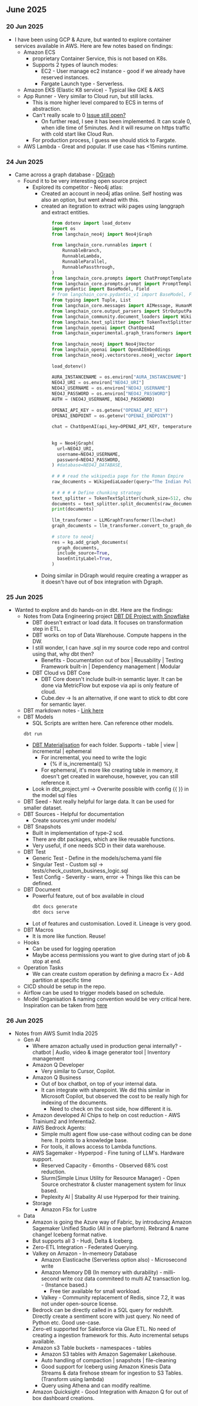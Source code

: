 ## June 2025

### 20 Jun 2025
- I have been using GCP & Azure, but wanted to explore container services available in AWS. Here are few notes based on findings:
  - Amazon ECS
    - proprietary Container Service, this is not based on K8s.
    - Supports 2 types of launch modes:
      - EC2 - User manage ec2 instance - good if we already have reserved instances.
      - Fargate Launch type - Serverless.
  - Amazon EKS (Elastic K8 service) - Typical like GKE & AKS
  - App Runner - Very similar to Cloud run, but still lacks.
    - This is more higher level compared to ECS in terms of abstraction.
    - Can't really scale to 0 [Issue still open?](https://github.com/aws/apprunner-roadmap/issues/9)
      - On further read, I see it has been implemented. It can scale 0, when idle time of 5minutes. And it will resume on https traffic with cold start like Cloud Run.
    - For production process, I guess we should stick to Fargate.
  - AWS Lambda - Great and popular. If use case has <15mins runtime.

### 24 Jun 2025
- Came across a graph database - [DGraph](https://docs.hypermode.com/dgraph/overview)
  - Found it to be very interesting open source project
    - Explored its competitor - Neo4j atlas:
      - Created an account in neo4j atlas online. Self hosting was also an option, but went ahead with this.
      - created an itegration to extract wiki pages using langgraph and extract entities.
          ```python
              from dotenv import load_dotenv  
              import os  
              from langchain_neo4j import Neo4jGraph  
              
              from langchain_core.runnables import (  
                  RunnableBranch,  
                  RunnableLambda,  
                  RunnableParallel,  
                  RunnablePassthrough,  
              )  
              from langchain_core.prompts import ChatPromptTemplate  
              from langchain_core.prompts.prompt import PromptTemplate  
              from pydantic import BaseModel, Field  
              # from langchain_core.pydantic_v1 import BaseModel, Field  
              from typing import Tuple, List  
              from langchain_core.messages import AIMessage, HumanMessage  
              from langchain_core.output_parsers import StrOutputParser  
              from langchain_community.document_loaders import WikipediaLoader  
              from langchain.text_splitter import TokenTextSplitter  
              from langchain_openai import ChatOpenAI  
              from langchain_experimental.graph_transformers import LLMGraphTransformer  
              
              from langchain_neo4j import Neo4jVector  
              from langchain_openai import OpenAIEmbeddings  
              from langchain_neo4j.vectorstores.neo4j_vector import remove_lucene_chars  
              
              load_dotenv()  
              
              AURA_INSTANCENAME = os.environ["AURA_INSTANCENAME"]  
              NEO4J_URI = os.environ["NEO4J_URI"]  
              NEO4J_USERNAME = os.environ["NEO4J_USERNAME"]  
              NEO4J_PASSWORD = os.environ["NEO4J_PASSWORD"]  
              AUTH = (NEO4J_USERNAME, NEO4J_PASSWORD)  
              
              OPENAI_API_KEY = os.getenv("OPENAI_API_KEY")  
              OPENAI_ENDPOINT = os.getenv("OPENAI_ENDPOINT")  
              
              chat = ChatOpenAI(api_key=OPENAI_API_KEY, temperature=0, model="gpt-4o-mini")  
              
              
              kg = Neo4jGraph(  
                url=NEO4J_URI,  
                username=NEO4J_USERNAME,  
                password=NEO4J_PASSWORD,  
              ) #database=NEO4J_DATABASE,  
              
              # # # read the wikipedia page for the Roman Empire  
              raw_documents = WikipediaLoader(query="The Indian Politics").load()  
              
              # # # # # Define chunking strategy  
              text_splitter = TokenTextSplitter(chunk_size=512, chunk_overlap=24)  
              documents = text_splitter.split_documents(raw_documents[:3])  
              print(documents)  
              
              llm_transformer = LLMGraphTransformer(llm=chat)  
              graph_documents = llm_transformer.convert_to_graph_documents(documents)  
              
              # store to neo4j  
              res = kg.add_graph_documents(  
                graph_documents,  
                include_source=True,  
                baseEntityLabel=True,  
              )
          ```
      - Doing similar in DGraph would require creating a wrapper as it doesn't have out of box integration with Dgraph.

### 25 Jun 2025
- Wanted to explore and do hands-on in dbt. Here are the findings:
  - Notes from Data Engineering project [DBT DE Project with Snowflake](https://www.youtube.com/watch?v=zZVQluYDwYY&t=5725s)
    - DBT doesn't extract or load data. It focuses on transformation step in ETL.
    - DBT works on top of Data Warehouse. Compute happens in the DW.
    - I still wonder, I can have .sql in my source code repo and control using that, why dbt then?
      - Benefits - Documentation out of box | Reusability | Testing Framework built-in | Dependency management | Modular
    - DBT Cloud vs DBT Core
      - DBT Core doesn't include built-in semantic layer. It can be done via MetricFlow but expose via api is only feature of cloud.
      - Cube.dev -> Is an alternative, if one want to stick to dbt core for semantic layer.
  - DBT markdown notes - [Link here](https://publish.obsidian.md/datavidhya/Course+Notes/Dbt(databuildtool)/1.+Introduction+to+DBT)
  - DBT Models
    - SQL Scripts are written here. Can reference other models.
    ```shell
    dbt run
    ```
    - [DBT Materialisation](https://docs.getdbt.com/docs/build/materializations) for each folder. Supports - table | view | incremental | ephemeral
      - For incremental, you need to write the logic
        - {% if is_incremental() %} 
      - For ephemeral, it's more like creating table in memory, it doesn't get created in warehouse, however, you can still reference it.
    - Look in dbt_project.yml -> Overwrite possible with config {{ }} in the model sql files
  - DBT Seed - Not really helpful for large data. It can be used for smaller dataset.
  - DBT Sources - Helpful for documentation
    - Create sources.yml under models/
  - DBT Snapshots
    - Built in implementation of type-2 scd.
    - There are dbt packages, which are like reusable functions.
    - Very useful, if one needs SCD in their data warehouse.
  - DBT Test
    - Generic Test - Define in the models/schema.yaml file
    - Singular Test - Custom sql -> tests/check_custom_business_logic.sql
    - Test Config - Severity - warn, error -> Things like this can be defined.
  - DBT Document
    - Powerful feature, out of box available in cloud
      ```bash
      dbt docs generate
      dbt docs serve
      ```
    - Lot of features and customisation. Loved it. Lineage is very good.
  - DBT Macros
    - It is more like function. Reuse!
  - Hooks 
    - Can be used for logging operation
    - Maybe access permissions you want to give during start of job & stop at end.
  - Operation Tasks
    - We can create custom operation by defining a macro Ex - Add partition at specific time
  - CICD should be setup in the repo.
  - Airflow can be used to trigger models based on schedule.
  - Model Organisation & naming convention would be very critical here. Inspiration can be taken from [here](https://publish.obsidian.md/datavidhya/Course+Notes/Dbt(databuildtool)/14.+Advance+DBT+Concept#Project+Organization)

### 26 Jun 2025
- Notes from AWS Sumit India 2025
  - Gen AI
    - Where amazon actually used in production genai internally? - chatbot | Audio, video & image generator tool | Inventory management
    - Amazon Q Developer
      - Very similar to Cursor, Copilot.
    - Amazon Q Business
      - Out of box chatbot, on top of your internal data.
      - It can integrate with sharepoint. We did this similar in Microsoft Copilot, but observed the cost to be really high for indexing of the documents.
        - Need to check on the cost side, how different it is.
    - Amazon developed AI Chips to help on cost reduction - AWS Trainium2 and Inferentia2.
    - AWS Bedrock Agents:
      - Simple multi agent flow use-case without coding can be done here. It points to a knowledge base.
      - For tools, it allows access to Lambda functions. 
    - AWS Sagemaker - Hyperpod - Fine tuning of LLM's. Hardware support.
      - Reserved Capacity - 6months - Observed 68% cost reduction.
      - Slurm(Simple Linux Utility for Resource Manager) - Open Source orchestrator & cluster management system for linux based.
      - Peplexity AI | Stabality AI use Hyperpod for their training.
    - Storage
      - Amazon FSx for Lustre
  - Data
    - Amazon is going the Azure way of Fabric, by introducing Amazon Sagemaker Unified Studio (All in one plarform). Rebrand & name change! Iceberg format native. 
    - But supports all 3 - Hudi, Delta & Iceberg.
    - Zero-ETL Integration - Federated Querying.
    - Valkey on Amazon - In-memeory Database
      - Amazon Elasticache (Serverless option also) - Microsecond write
      - Amazon Memory DB (In memory with durability) - milli-second write coz data commiteed to multi AZ transaction log. - (Instance based.)
        - Free tier available for small workload.
      - Valkey - Community replacement of Redis, since 7.2, it was not under open-source license.
    - Bedrock can be directly called in a SQL query for redshift. Directly create a sentiment score with just query. No need of Python etc. Good use-case.
    - Zero-etl supported for Salesforce via Glue ETL. No need of creating a ingestion framework for this. Auto incremental setups available. 
    - Amazon s3 Table buckets - namespaces - tables
      - Amazon S3 tables with Amazon Sagemaker Lakehouse.
      - Auto handling of compaction | snapshots | file-cleaning
      - Good support for Iceberg using Amazon Kinesis Data Streams & data firehose stream for ingestion to S3 Tables. (Transform using lambda)
      - Query using Athena and can modify realtime.
    - Amazon Quicksight - Good Integration with Amazon Q for out of box dashboard creations.